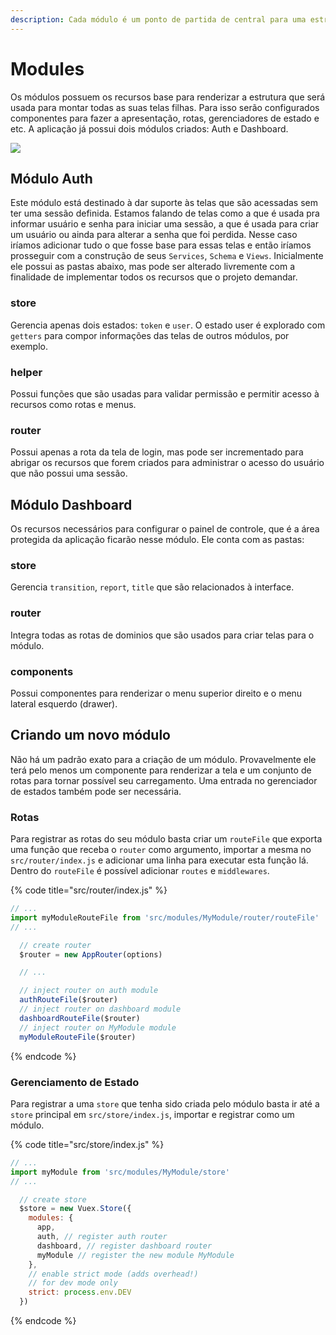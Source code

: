 ```yaml
---
description: Cada módulo é um ponto de partida de central para uma estrutura do projeto
---
```


# Modules

Os módulos possuem os recursos base para renderizar a estrutura que será usada para montar todas as suas telas filhas. Para isso serão configurados componentes para fazer a apresentação, rotas, gerenciadores de estado e etc. A aplicação já possui dois módulos criados: Auth e Dashboard.

![](/image-29.png)

## Módulo Auth

Este módulo está destinado à dar suporte às telas que são acessadas sem ter uma sessão definida. Estamos falando de telas como a que é usada pra informar usuário e senha para iniciar uma sessão, a que é usada para criar um usuário ou ainda para alterar a senha que foi perdida. Nesse caso iríamos adicionar tudo o que fosse base para essas telas e então iríamos prosseguir com a construção de seus `Services`, `Schema` e `Views`. Inicialmente ele possui as pastas abaixo, mas pode ser alterado livremente com a finalidade de implementar todos os recursos que o projeto demandar.

### store

Gerencia apenas dois estados: `token` e `user`. O estado user é explorado com `getters` para compor informações das telas de outros módulos, por exemplo.

### helper

Possui funções que são usadas para validar permissão e permitir acesso à recursos como rotas e menus.

### router

Possui apenas a rota da tela de login, mas pode ser incrementado para abrigar os recursos que forem criados para administrar o acesso do usuário que não possui uma sessão.

## Módulo Dashboard

Os recursos necessários para configurar o painel de controle, que é a área protegida da aplicação ficarão nesse módulo. Ele conta com as pastas:

### store

Gerencia `transition`, `report`, `title` que são relacionados à interface.

### router

Integra todas as rotas de dominios que são usados para criar telas para o módulo.

### components

Possui componentes para renderizar o menu superior direito e o menu lateral esquerdo \(drawer\).

## Criando um novo módulo

Não há um padrão exato para a criação de um módulo. Provavelmente ele terá pelo menos um componente para renderizar a tela e um conjunto de rotas para tornar possível seu carregamento. Uma entrada no gerenciador de estados também pode ser necessária.

### Rotas

Para registrar as rotas do seu módulo basta criar um `routeFile` que exporta uma função que receba o `router` como argumento, importar a mesma no `src/router/index.js` e adicionar uma linha para executar esta função lá. Dentro do `routeFile` é possível adicionar `routes` e `middlewares`.

{% code title="src/router/index.js" %}
```javascript
// ...
import myModuleRouteFile from 'src/modules/MyModule/router/routeFile'
// ...

  // create router
  $router = new AppRouter(options)

  // ...

  // inject router on auth module
  authRouteFile($router)
  // inject router on dashboard module
  dashboardRouteFile($router)
  // inject router on MyModule module
  myModuleRouteFile($router)
```
{% endcode %}

### Gerenciamento de Estado

Para registrar a uma `store` que tenha sido criada pelo módulo basta ir até a `store` principal em `src/store/index.js`, importar e registrar como um módulo.

{% code title="src/store/index.js" %}
```javascript
// ...
import myModule from 'src/modules/MyModule/store'
// ...

  // create store
  $store = new Vuex.Store({
    modules: {
      app,
      auth, // register auth router
      dashboard, // register dashboard router
      myModule // register the new module MyModule
    },
    // enable strict mode (adds overhead!)
    // for dev mode only
    strict: process.env.DEV
  })
```
{% endcode %}

